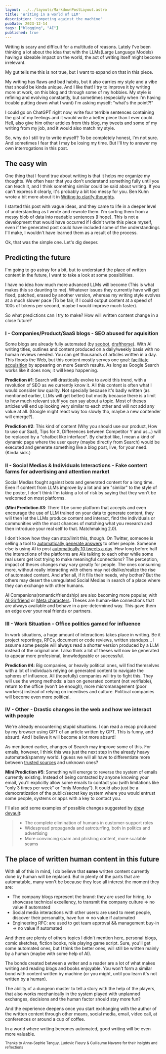 ```yaml
---
layout: ../../layouts/MarkdownPostLayout.astro
title: 'Writing in a world of LLM'
description: 'competing against the machine'
pubDate: 2023-12-14
tags: ["blogging", "AI"]
published: true
---
```


Writing is scary and difficult for a multitude of reasons. Lately I've been thinking a lot about the idea that with the LLMs(Large Language Models) having a sizeable impact on the world, the act of writing itself might become irrelevant.

My gut tells me this is not true, but I want to expand on that in this piece.

My writing has flaws and bad habits, but it also carries my style and a vibe that should be kinda unique.
And I like that! I try to improve it by writing more at work, on this blog and through some of my hobbies. My style is refining and evolving constantly, but sometimes (especially when I'm having trouble putting down what I want) I'm asking myself: "what's the point?!"

I could go on ChatGPT right now, write four terrible sentences containing the gist of my feelings and it would write a better piece than I ever could. Hell, also give him other articles from this blog, my tweets and some of my writing from my job, and it would also match my style. 

So, why do I still try to write myself?
To be completely honest, I'm not sure. And sometimes I fear that I may be losing my time. But I'll try to answer my own interrogations in this post.

## The easy win

One thing that I found true about writing is that it helps me organize my thoughts. We often hear that you don't understand something fully until you can teach it, and I think something similar could be said about writing. If you can't express it clearly, it's probably a bit too messy for you. Ben Kuhn wrote a bit more about it in [Writing to clarify thoughts](https://www.benkuhn.net/writing-clarify-thoughts/).

I started this post with vague ideas, and they came to life in a deeper level of understanding as I wrote and rewrote them. I'm sorting them from a messy blob of data into readable sentences (I hope). This is not a development that would have occurred if I didn't write this piece myself, even if the generated post could have included some of the understandings I'll make, I wouldn't have learned them as a result of the process.

Ok, that was the simple one. Let's dig deeper.

## Predicting the future

I'm going to go astray for a bit, but to understand the place of written content in the future, I want to take a look at some possibilities. 

I have no idea how much more advanced LLMs will become (This is what makes this so daunting to me). Whatever issues they currently have will get fixed, patched, erased by another version, whereas my writing style evolves at a much slower pace (To be fair, if I could output content at a speed of 100s of tokens per second, maybe I would improve much faster). 

So what predictions can I try to make? How will written content change in a close future?

### I - Companies/Product/SaaS blogs - SEO abused for aquisition

Some blogs are already fully automated (by [seobot](https://seobotai.com/), [drafthorse](https://www.drafthorseai.com/)). With AI writing titles, outlines and content produced on a daily/weekly basis with no human reviews needed. You can get thousands of articles written in a day. This floods the Web, but this content mostly serves one goal: [facilitate acquisition](https://twitter.com/jakezward/status/1728032634037567509) by appearing on more Search results. 
As long as Google Search works like it does now, it will keep happening. 

**Prediction #1**: Search will drastically evolve to avoid this trend, with a revolution of SEO as we currently know it. All this content is often what I would consider low quality. Not specially because it's badly written (as mentioned earlier, LLMs will get better) but mostly because there is a limit to how much relevant stuff you can say about a topic. Most of theses articles will end up looking very similar to each other and will not add any value at all. (Google might react way too slowly tho, maybe a new contender will emerge?).

**Prediction #2**: This kind of content (Why you should use our product, How to use our SaaS, Tips for X, Differences between Competitor Y and us...) will be replaced by a "chatbot like interface". By chatbot like, I mean a kind of dynamic page where the user query (maybe directly from Search) would be executed and generate something like a blog post, live, for your need. (Kinda sick.)

### II - Social Medias & Individuals Interactions - Fake content farms for advertising and attention market

Social Medias fought against bots and generated content for a long time. Even if content from LLMs improve by a lot and are "similar" to the style of the poster, I don't think I'm taking a lot of risk by saying that they won't be welcomed on most platforms.

(**Mini Prediction #3**: There'll be some platform that accepts and even encourage the use of LLM trained on your data to generate content, they will then let the LLMs produce content and interact, find the individuals or communities with the most chances of matching what you research and then introduce your real self to that. Matchmaking 2.0). 

I don't know how they can stop/limit this, though. On Twitter, someone is selling a tool to [automatically generate answers](https://twitter.com/nilansaha/status/1730133017010794621) to other people. Someone else is using AI to post [automatically 10 tweets a day](https://twitter.com/codyschneiderxx/status/1720875445099413737). How long before half the interactions of the platforms are AIs talking to each other while some real users get lost trying to make meaningful connections? The perception, impact of theses changes may vary greatly for people. The ones consuming more, without really interacting with others may not dislike/realize the rise of automated content. And after all, if it fills their needs, why bother? But the others may desert the unregulated Social Medias in search of a place where they can exchange with other humans.

AI Companions(romantic/friendship) are also becoming more popular, with [AI Girlfriend](https://twitter.com/enias/status/1729458928897912853) or [Meta characters](https://ai.meta.com/genai/). Theses are human-like connections that are always available and behave in a pre-determined way. This gave them an edge over your real friends or partners. 

### III - Work Situation - Office politics gamed for influence

In work situations, a huge amount of interactions takes place in writing. Be it project reportings, RFCs, document or code reviews, written standups... I assume some people will always read a shorter version produced by a LLM instead of the original one. I also think a lot of theses will now be generated to appear more profesional, knowledgeable or successful. 

**Prediction #4**: Big companies, or heavily political ones, will find themselves with a lot of individuals relying on generated content to navigate the spheres of influence. All (hopefully) companies will try to fight this. They will use the wrong methods: a ban on generated content (not verifiable), return to the office (won't be enough), more micromanagement (poor workers) instead of relying on incentives and culture. Political companies will become even more political.

### IV - Other - Drastic changes in the web and how we interact with people

We're already encountering stupid situations. I can read a recap produced by my browser using GPT of an article written by GPT. This is funny, and absurd. And I believe it will become a lot more absurd! 

As mentioned earlier, changes of Search may improve some of this. For emails, however, I think this was just the next step in the already heavy automated/spammy world. I guess we will all have to differentiate more between [trusted sources](https://twitter.com/GergelyOrosz/status/1729141146956574797) and unknown ones?

**Mini Prediction #5**: Something will emerge to reverse the system of emails currently existing. Instead of being contacted by anyone knowing your email, you'll explicitly allow some emails to contact you (with limitations like "only 3 times per week" or "only Monday"). It could also just be a democratization of the public/secret key system where you would entrust some people, systems or apps with a key to contact you.

I'll also add some examples of possible changes suggested by [drew devault](https://drewdevault.com/2023/08/29/2023-08-29-AI-crap.html):
> - The complete elimination of humans in customer-support roles
> - Widespread propaganda and astroturfing, both in politics and advertising
> - More convincing spam and phishing content, more scalable scams

## The place of written human content in this future

With all of this in mind, I do believe that **some** written content currently done by human will be replaced. But in plenty of the parts that are automatable, many won't be because they lose all interest the moment they are:
- The company blogs represent the brand: they are used for hiring, to showcase technical excellency, to transmit the company culture => no value if automated
- Social media interactions with other users: are used to meet people, discover their personality, have fun => no value if automated
- Engineering RFC: are used to get team approval && management buy-in => no value if automated

And there are plenty of others topics I didn't mention here, personal blogs, comic sketches, fiction books, role playing game script. Sure, you'll get some automated ones, but I think the better ones, will still be written mainly by a human (maybe with some help of AI).

The bonds created between a writer and a reader are a lot of what makes writing and reading blogs and books enjoyable. You won't form a similar bond with content written by machine (or you might, until you learn it's not written by a human). 

The ability of a dungeon master to tell a story with the help of the players, that also works mechanically in the system played with unplanned exchanges, decisions and the human factor should stay more fun?

And the experience deepens once you start exchanging with the author of the written content through other means, social media, email, video call, at conferences or around a cup of coffee.

In a world where writing becomes automated, good writing will be even more valuable.

<sub>Thanks to Anne-Sophie Tanguy, Ludovic Fleury & Guillaume Navarre for their insights and reflections</sub>